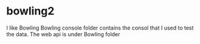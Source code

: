 # bowling2
I like Bowling
Bowling console folder contains the consol that I used to test the data.
The web api is under Bowling folder
